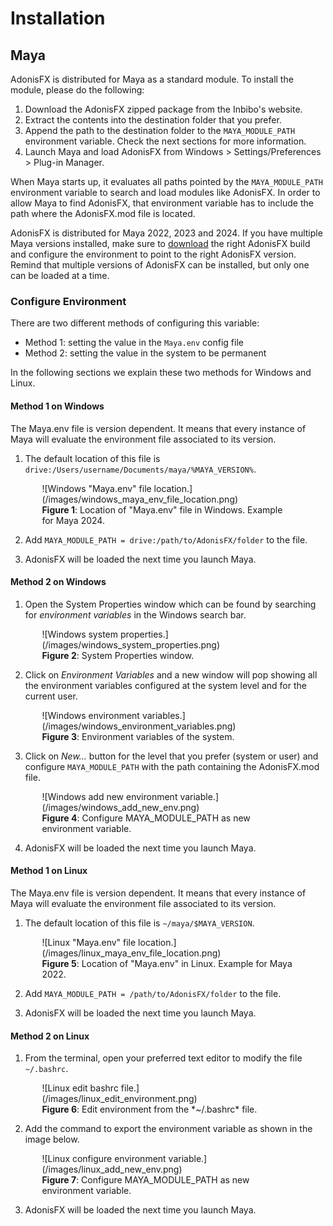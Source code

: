 # Installation

## Maya

AdonisFX is distributed for Maya as a standard module. To install the module, please do the following:

1. Download the AdonisFX zipped package from the Inbibo's website.
2. Extract the contents into the destination folder that you prefer.
3. Append the path to the destination folder to the `MAYA_MODULE_PATH` environment variable. Check the next sections for more information.
4. Launch Maya and load AdonisFX from Windows > Settings/Preferences > Plug-in Manager.

When Maya starts up, it evaluates all paths pointed by the `MAYA_MODULE_PATH` environment variable to search and load modules like AdonisFX. In order to allow Maya to find AdonisFX, that environment variable has to include the path where the AdonisFX.mod file is located. 

AdonisFX is distributed for Maya 2022, 2023 and 2024. If you have multiple Maya versions installed, make sure to [download](https://inbibo.co.uk/adonisfx/downloads) the right AdonisFX build and configure the environment to point to the right AdonisFX version. Remind that multiple versions of AdonisFX can be installed, but only one can be loaded at a time.

### Configure Environment

There are two different methods of configuring this variable:

- Method 1: setting the value in the `Maya.env` config file
- Method 2: setting the value in the system to be permanent

In the following sections we explain these two methods for Windows and Linux.

#### Method 1 on Windows

The Maya.env file is version dependent. It means that every instance of Maya will evaluate the environment file associated to its version.

1. The default location of this file is `drive:/Users/username/Documents/maya/%MAYA_VERSION%`.

<figure style="width:80%; margin-left:10%" markdown>
  ![Windows "Maya.env" file location.](/images/windows_maya_env_file_location.png)
  <figcaption><b>Figure 1</b>: Location of "Maya.env" file in Windows. Example for Maya 2024.</figcaption>
</figure>

2. Add `MAYA_MODULE_PATH = drive:/path/to/AdonisFX/folder` to the file.

3. AdonisFX will be loaded the next time you launch Maya.

#### Method 2 on Windows

1. Open the System Properties window which can be found by searching for *environment variables* in the Windows search bar.

<figure style="width:80%; margin-left:10%" markdown>
  ![Windows system properties.](/images/windows_system_properties.png)
  <figcaption><b>Figure 2</b>: System Properties window.</figcaption>
</figure>

2. Click on *Environment Variables* and a new window will pop showing all the environment variables configured at the system level and for the current user.

<figure style="width:80%; margin-left:10%" markdown>
  ![Windows environment variables.](/images/windows_environment_variables.png)
  <figcaption><b>Figure 3</b>: Environment variables of the system.</figcaption>
</figure>

3. Click on *New...* button for the level that you prefer (system or user) and configure `MAYA_MODULE_PATH` with the path containing the AdonisFX.mod file.

<figure style="width:80%; margin-left:10%" markdown>
  ![Windows add new environment variable.](/images/windows_add_new_env.png)
  <figcaption><b>Figure 4</b>: Configure MAYA_MODULE_PATH as new environment variable.</figcaption>
</figure>

4. AdonisFX will be loaded the next time you launch Maya.

#### Method 1 on Linux

The Maya.env file is version dependent. It means that every instance of Maya will evaluate the environment file associated to its version.

1. The default location of this file is `~/maya/$MAYA_VERSION`.

<figure style="width:80%; margin-left:10%" markdown>
  ![Linux "Maya.env" file location.](/images/linux_maya_env_file_location.png)
  <figcaption><b>Figure 5</b>: Location of "Maya.env" in Linux. Example for Maya 2022.</figcaption>
</figure>

2. Add `MAYA_MODULE_PATH = /path/to/AdonisFX/folder` to the file.

3. AdonisFX will be loaded the next time you launch Maya.

#### Method 2 on Linux

1. From the terminal, open your preferred text editor to modify the file `~/.bashrc`.

<figure style="width:80%; margin-left:10%" markdown>
  ![Linux edit bashrc file.](/images/linux_edit_environment.png)
  <figcaption><b>Figure 6</b>: Edit environment from the *~/.bashrc* file.</figcaption>
</figure>

2. Add the command to export the environment variable as shown in the image below.

<figure style="width:80%; margin-left:10%" markdown>
  ![Linux configure environment variable.](/images/linux_add_new_env.png)
  <figcaption><b>Figure 7</b>: Configure MAYA_MODULE_PATH as new environment variable.</figcaption>
</figure>

3. AdonisFX will be loaded the next time you launch Maya.

<!--
## Houdini

AdonisFX is distributed for Houdini as a standard package. To install the package, please do the following:

1. Download the AdonisFX zipped package from the Inbibo's website [TODO: #2 add link].
2. Unzip the contents into the destination folder that you prefer.
3. Add folder containg the AdonisFX.json file to the `HOUDINI_PACKAGE_DIR` environment variable.

The `HOUDINI_PACKAGE_DIR` must be set in your environemnt. For example:

- Windows: `set HOUDINI_PACKAGE_DIR=%HOUDINI_PACKAGE_DIR%;/path/to/AdonisFX/folder`
- Linux: `export HOUDINI_PACKAGE_DIR=$HOUDINI_PACKAGE_DIR:/path/to/AdonisFX/folder`
-->